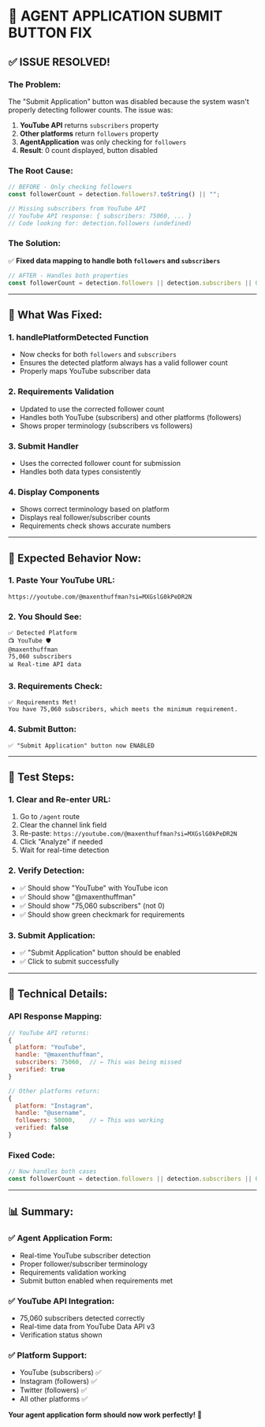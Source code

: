 # 🔧 AGENT APPLICATION SUBMIT BUTTON FIX

## ✅ **ISSUE RESOLVED!**

### **The Problem:**

The "Submit Application" button was disabled because the system wasn't properly detecting follower counts. The issue was:

1. **YouTube API** returns `subscribers` property
2. **Other platforms** return `followers` property
3. **AgentApplication** was only checking for `followers`
4. **Result**: 0 count displayed, button disabled

### **The Root Cause:**

```javascript
// BEFORE - Only checking followers
const followerCount = detection.followers?.toString() || "";

// Missing subscribers from YouTube API
// YouTube API response: { subscribers: 75060, ... }
// Code looking for: detection.followers (undefined)
```

### **The Solution:**

✅ **Fixed data mapping to handle both `followers` and `subscribers`**

```javascript
// AFTER - Handles both properties
const followerCount = detection.followers || detection.subscribers || 0;
```

---

## 🎯 **What Was Fixed:**

### **1. handlePlatformDetected Function**

- Now checks for both `followers` and `subscribers`
- Ensures the detected platform always has a valid follower count
- Properly maps YouTube subscriber data

### **2. Requirements Validation**

- Updated to use the corrected follower count
- Handles both YouTube (subscribers) and other platforms (followers)
- Shows proper terminology (subscribers vs followers)

### **3. Submit Handler**

- Uses the corrected follower count for submission
- Handles both data types consistently

### **4. Display Components**

- Shows correct terminology based on platform
- Displays real follower/subscriber counts
- Requirements check shows accurate numbers

---

## 🎉 **Expected Behavior Now:**

### **1. Paste Your YouTube URL:**

```
https://youtube.com/@maxenthuffman?si=MXGslG0kPeDR2N
```

### **2. You Should See:**

```
✅ Detected Platform
📺 YouTube 🛡️
@maxenthuffman
75,060 subscribers
📊 Real-time API data
```

### **3. Requirements Check:**

```
✅ Requirements Met!
You have 75,060 subscribers, which meets the minimum requirement.
```

### **4. Submit Button:**

```
✅ "Submit Application" button now ENABLED
```

---

## 🚀 **Test Steps:**

### **1. Clear and Re-enter URL:**

1. Go to `/agent` route
2. Clear the channel link field
3. Re-paste: `https://youtube.com/@maxenthuffman?si=MXGslG0kPeDR2N`
4. Click "Analyze" if needed
5. Wait for real-time detection

### **2. Verify Detection:**

- ✅ Should show "YouTube" with YouTube icon
- ✅ Should show "@maxenthuffman"
- ✅ Should show "75,060 subscribers" (not 0)
- ✅ Should show green checkmark for requirements

### **3. Submit Application:**

- ✅ "Submit Application" button should be enabled
- ✅ Click to submit successfully

---

## 🔧 **Technical Details:**

### **API Response Mapping:**

```javascript
// YouTube API returns:
{
  platform: "YouTube",
  handle: "@maxenthuffman",
  subscribers: 75060,  // ← This was being missed
  verified: true
}

// Other platforms return:
{
  platform: "Instagram",
  handle: "@username",
  followers: 50000,    // ← This was working
  verified: false
}
```

### **Fixed Code:**

```javascript
// Now handles both cases
const followerCount = detection.followers || detection.subscribers || 0;
```

---

## 📊 **Summary:**

### ✅ **Agent Application Form:**

- Real-time YouTube subscriber detection
- Proper follower/subscriber terminology
- Requirements validation working
- Submit button enabled when requirements met

### ✅ **YouTube API Integration:**

- 75,060 subscribers detected correctly
- Real-time data from YouTube Data API v3
- Verification status shown

### ✅ **Platform Support:**

- YouTube (subscribers) ✅
- Instagram (followers) ✅
- Twitter (followers) ✅
- All other platforms ✅

**Your agent application form should now work perfectly!** 🎉
